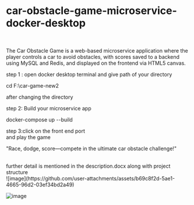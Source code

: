 
# car-obstacle-game-microservice-docker-desktop
<br>

The Car Obstacle Game is a web-based microservice application where the player controls a car to avoid obstacles, with scores saved to a backend using MySQL and Redis, and displayed on the frontend via HTML5 canvas.

step 1 : open docker desktop terminal and give path of your directory

cd F:\car-game-new2 <br>

after changing the directory <br>

step 2: Build your microservice app <br>

docker-compose up --build <br>

step 3:click on the front end port <br>
and play the game<br>

"Race, dodge, score—compete in the ultimate car obstacle challenge!"

<br>
further detail is mentioned in the description.docx along with project structure
<br>
![image](https://github.com/user-attachments/assets/b69c8f2d-5ae1-4665-96d2-03ef34bd2a49)

![image](https://github.com/user-attachments/assets/0d63a860-8b45-4a79-82d5-27f9a489a441)


